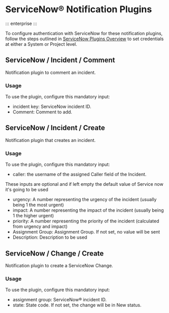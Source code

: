 # ServiceNow&reg; Notification Plugins
::: enterprise
:::
<!---
Original:
http://support.rundeck.com/customer/en/portal/articles/2915300-servicenow-plugins)
--->

To configure authentication with ServiceNow for these notification plugins, follow the steps outlined in [ServiceNow Plugins Overview](/manual/plugins/servicenow-plugins-overview.html)
 to set credentials at either a System or Project level.

## ServiceNow / Incident / Comment

Notification plugin to comment an incident.

### Usage

To use the plugin, configure this mandatory input:

- incident key: ServiceNow incident ID.
- Comment: Comment to add.

## ServiceNow / Incident / Create

Notification plugin that creates an incident.

### Usage

To use the plugin, configure this mandatory input:

- caller: the username of the assigned Caller field of the Incident.

These inputs are optional and if left empty the default value of Service now it's going to be used

- urgency: A number representing the urgency of the incident (usually being 1 the most urgent)
- impact: A number representing the impact of the incident (usually being 1 the higher urgent)
- priority: A number representing the priority of the incident (calculated from urgency and impact)
- Assignment Group: Assignment Group. If not set, no value will be sent
- Description: Description to be used

## ServiceNow / Change / Create

Notification plugin to create a ServiceNow Change.

### Usage

To use the plugin, configure this mandatory input:

- assignment group: ServiceNow&reg; incident ID.
- state: State code. If not set, the change will be in New status.
